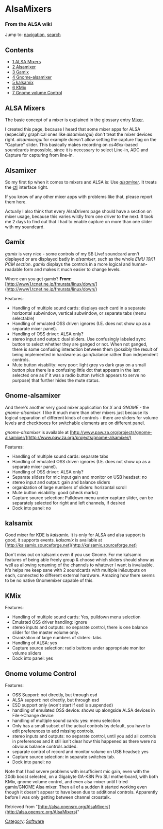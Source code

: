 AlsaMixers
==========

### From the ALSA wiki

Jump to: [navigation](#mw-head), [search](#p-search)

Contents
--------

-   [1 ALSA Mixers](#ALSA_Mixers)
-   [2 Alsamixer](#Alsamixer)
-   [3 Gamix](#Gamix)
-   [4 Gnome-alsamixer](#Gnome-alsamixer)
-   [5 kalsamix](#kalsamix)
-   [6 KMix](#KMix)
-   [7 Gnome volume Control](#Gnome_volume_Control)

ALSA Mixers
-----------

The basic concept of a mixer is explained in the glossary entry
[Mixer](/Mixer "Mixer").

I created this page, because I heard that some mixer apps for ALSA
(especially graphical ones like *alsamixergui*) don't treat the mixer
devices right. *alsamixergui* for example doesn't allow setting the
capture flag on the "Capture" slider. This basically makes recording on
*cs46xx*-based soundcards impossible, since it is necessary to select
Line-in, ADC and Capture for capturing from line-in.

Alsamixer
---------

So my first tip when it comes to mixers and ALSA is: Use
*[alsamixer](/Alsamixer "Alsamixer")*. It treats the [ctl](/Ctl "Ctl")
interface right.

If you know of any other mixer apps with problems like that, please
report them here.

Actually I also think that every AlsaDrivers page should have a section
on mixer usage, because this varies wildly from one driver to the next.
It took me 2 days to find out that I had to enable capture on more than
one slider with my soundcard.

Gamix
-----

*gamix* is very nice - some controls of my SB Live! soundcard aren't
displayed or are displayed badly in *alsamixer*, such as the whole *EMU
10K1 PCM section*. *gamix* displays the controls in a more logical and
human-readable form and makes it much easier to change levels.

Where can you get gamix? **From:**
[http://www1.tcnet.ne.jp/fmurata/linux/down/](http://www1.tcnet.ne.jp/fmurata/linux/down/)

Features:

-   Handling of multiple sound cards: displays each card in a separate
    horizontal subwindow, vertical subwindow, or separate tabs (menu
    selectable)
-   Handling of emulated OSS driver: ignores (I.E. does not show up as a
    separate mixer panel).
-   Handling of OSS driver: ALSA only?
-   stereo input and output: dual sliders. Use confusingly labeled sync
    button to select whether they are ganged or not. When not ganged,
    there is some confusing interaction between them (possibly the
    result of being implemented in hardware as gain/balance rather than
    independent controls.
-   Mute button visability: very poor: light grey vs dark gray on a
    small button plus there is a confusing little dot that appears in
    the last selected one as if it was a radio button (which appears to
    serve no purpose) that further hides the mute status.

Gnome-alsamixer
---------------

And there's another very good mixer application for *X* and *GNOME* -
the *gnome-alsamixer*. I like it much more than other mixers just
because its logical separation of different kinds of controls - there
are sliders for volume levels and checkboxes for switchable elements are
on different panel.

*gnome-alsamixer* is available at
[http://www.paw.za.org/projects/gnome-alsamixer/](http://www.paw.za.org/projects/gnome-alsamixer/)

Features:

-   Handling of multiple sound cards: separate tabs
-   Handling of emulated OSS driver: ignores (I.E. does not show up as a
    separate mixer panel).
-   Handling of OSS driver: ALSA only?
-   Separate sliders for mic input gain and monitor on USB headset: no
-   stereo input and output: gain and balance sliders
-   organization of large numbers of sliders: horizontal scroll
-   Mute button visability: good (check marks)
-   Capture source selection: Pulldown menu under capture slider, can be
    separately selected for right and left channels, if desired
-   Dock into panel: no

kalsamix
--------

Good mixer for KDE is *kalsamix*. It is only for ALSA and alsa support
is good, it supports events. *kalsamix* is available at
[http://kalsamix.sourceforge.net](http://kalsamix.sourceforge.net)

Don't miss out on kalsamix even if you use Gnome. For me kalsamix
features of being able freely group & choose which sliders should show
as well as allowing renaming of the channels to whatever I want is
invaluable. It's helps me keep sane with 2 soundcards with multiple
in&outputs on each, connected to different external hardware. Amazing
how there seems to be no native Gnomemixer capable of this.

KMix
----

Features:

-   Handling of multiple sound cards: Yes, pulldown menu selection
-   Emulated OSS driver handling: ignore
-   stereo inputs and outputs: no separate control, there is one balance
    slider for the master volume only.
-   Oranization of large numbers of sliders: tabs
-   Handling of ALSA: yes
-   Capture source selection: radio buttons under appropriate monitor
    volume sliders
-   Dock into panel: yes

Gnome volume Control
--------------------

Features:

-   OSS Support: not directly, but through esd
-   ALSA support: not directly, but through esd
-   ESD support only (won't start if esd is suspended)
-   handling of emulated OSS device: shows up alongside ALSA devices in
    File-\>Change device
-   handling of multiple sound cards: yes: menu selection
-   Only has a small subset of the actual controls by default, you have
    to edit preferences to add missing controls.
-   stereo inputs and outputs: no separate control, until you add all
    controls in preferences and it still isn't clear how this happened
    as there were no obvious balance controls added.
-   separate control of record and monitor volume on USB headset: yes
-   Capture source selection: in separate switches tab.
-   Dock into panel: no

Note that I had severe problems with insufficient mic gain, even with
the 20db boost selected, on a Gigabyte GA-K8N Pro SLI motherboard, with
both KMix, gnome volume control, and even alsa-mixer until I tried
gamix/GNOME Alsa mixer. Then all of a sudden it started working even
though it doesn't appear to have been due to additional controls.
Apparently before I was only getting between channel crosstalk.

Retrieved from
"[http://alsa.opensrc.org/AlsaMixers](http://alsa.opensrc.org/AlsaMixers)"

[Category](/Special:Categories "Special:Categories"):
[Software](/Category:Software "Category:Software")

